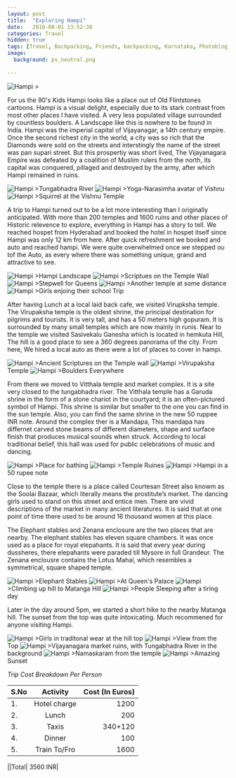 ```yaml
---
layout: post
title:  "Exploring Hampi"
date:   2018-08-01 13:52:38
categories: Travel
hidden: true
tags: [Travel, Backpacking, Friends, backpacking, Karnataka, Photoblog, WeekendDiaries]
image:
  background: ps_neutral.png
  
---
```

<img src="https://i.imgur.com/rYNNPk9.jpg" alt="Hampi">
>

For us the 90's Kids Hampi looks like a place out of Old Flintstones cartoons. Hampi is a visual delight, especially due to its stark contrast from most other places I have visited. A very less populated village surrounded by countless boulders. A Landscape like this is nowhere to be found in India. Hampi was the imperial capital of Vijayanagar, a 14th century empire. Once the second richest city in the world, a city was so rich that the Diamonds were sold on the streets and interstingly the name of the street was pan supari street. But this prospertiy was short lived, The Vijayanagara Empire was defeated by a coalition of Muslim rulers from the north, its capital was conquered, pillaged and destroyed by the army, after which Hampi remained in ruins. 

<img src="https://i.imgur.com/TMkLRZH.jpg" alt="Hampi">
>Tungabhadra River

<img src="https://i.imgur.com/gxFnwEJ.jpg" alt="Hampi">
>Yoga-Narasimha avatar of Vishnu

<img src="https://i.imgur.com/ptQtwsm.jpg" alt="Hampi">        
>Squirrel at the Vishnu Temple                                 

A trip to Hampi turned out to be a lot more interesting than I originally anticipated. With more than 200 temples and 1600 ruins and other places of Historic relevence to explore, everything in Hampi has a story to tell. We reached hospet from Hyderabad and booked the hotel in hospet itself since Hampi was only 12 km from here. After quick refreshment we booked and auto and reached hampi. We were quite overwhelmed once we stepped ou tof the Auto, as every where there was something unique, grand and attractive to see. 


<img src="https://i.imgur.com/xWXaFbq.jpg" alt="Hampi">
>Hampi Landscape

<img src="https://i.imgur.com/ypAqGkV.jpg" alt="Hampi">
>Scriptues on the Temple Wall

<img src="https://i.imgur.com/qKHZwxO.jpg" alt="Hampi">
>Stepwell for Queens

<img src="https://i.imgur.com/alZgeUP.jpg" alt="Hampi">
>Another temple at some distance

<img src="https://i.imgur.com/tldjnpj.jpg" alt="Hampi">
>Girls enjoing their school Trip 

After having Lunch at a local laid back cafe, we visited Virupksha temple. The Virupaksha temple is the oldest shrine, the principal destination for pilgrims and tourists. It is very tall, and has a 50 meters high gopuram. It is surrounded by many small temples which are now mainly in runis. Near to the temple we visited  Sasivekalu Ganesha which is located in hemkuta Hill, The hill is a good place to see a 360 degrees panorama of the city. From here, We hired a local auto as there were a lot of places to cover in hampi.

<img src="https://i.imgur.com/DxX60QL.jpg" alt="Hampi">
>Ancient Scriptures on the Temple wall

<img src="https://i.imgur.com/aHlmtNF.jpg" alt="Hampi">
>Virupaksha Temple 

<img src="https://i.imgur.com/0phEB8m.jpg" alt="Hampi">
>Boulders Everywhere

From there we moved to Vitthala temple and market complex. It is a site very closed to the tungabhadra river. The Vitthala temple has a Garuda shrine in the form of a stone chariot in the courtyard; it is an often-pictured symbol of Hampi. This shrine is similar but smaller to the one you can find in the sun temple. Also, you can find the same shrine in the new 50 ruppee INR note. Around the complex ther is a Mandapa, This mandapa has differnet carved stone beams of different diameters, shape and surface finish that produces musical sounds when struck. According to local traditional belief, this hall was used for public celebrations of music and dancing. 

<img src="https://i.imgur.com/gYtqqIZ.jpg" alt="Hampi">
>Place for bathing

<img src="https://i.imgur.com/22X6eKt.jpg" alt="Hampi">
>Temple Ruines                                                                                        
<img src="https://i.imgur.com/rGfCftZ.jpg" alt="Hampi">          
>Hampi in a 50 rupee note                                           

Close to the temple there is a place called Courtesan Street also knowm as the Soolai Bazaar, which literally means the prostitute’s market. The dancing girls used to stand on this street and entice men. There are vivid descriptions of the market in many ancient literatures. It is said that at one point of time there used to be around 16 thousand women at this place. 

The Elephant stables and Zenana enclosure are the two places that are nearby. The elephant stables has eleven square chambers. It was once used as a place for royal elepahants. It is said that every year during dussheres, there elepahants were paraded till Mysore in full Grandeur. The Zenana enclousre contains the Lotus Mahal, which resembles a symmetrical, square shaped temple.
 

<img src="https://i.imgur.com/ZFZC8Xo.jpg" alt="Hampi">
>Elephant Stables

<img src="https://i.imgur.com/49WgYdl.jpg" alt="Hampi">
>At Queen's Palace

<img src="https://i.imgur.com/xFRGgGY.jpg" alt="Hampi">  
>Climbing up hill to Matanga Hill                        

<img src="https://i.imgur.com/n9CbzVI.jpg" alt="Hampi">
>People Sleeping after a tiring day 


Later in the day around 5pm, we started a short hike to the nearby Matanga hill. The sunset from the top was quite intoxicating. Much recommened for anyone visiting Hampi.

<img src="https://i.imgur.com/ghAsWXk.jpg" alt="Hampi">
>Girls in traditonal wear at the hill top                                                                                                 
<img src="https://i.imgur.com/czNj3nG.jpg" alt="Hampi">               
>View from the Top   

<img src="https://i.imgur.com/yRO2d9Z.jpg" alt="Hampi">         
>Vijayanagara market ruins, with Tungabhadra River in the background   

<img src="https://i.imgur.com/cPMqBXt.jpg" alt="Hampi">           
>Namaskaram from the temple                                       
<img src="https://i.imgur.com/fozDhUS.jpg" alt="Hampi">
>Amazing Sunset

*Trip Cost Breakdown Per Person*

| S.No | Activity|Cost (In Euros) |
|:----------|:----------:|-:|
| 1.      | Hotel charge   |1200|
|2.      |    Lunch   |200|
|3.      |    Taxis   |340+120|
| 4.      | Dinner      |100|
| 5.      | Train To/Fro   |   1600|

||Total|  3560 INR|